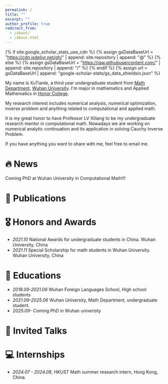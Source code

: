 ```yaml
---
permalink: /
title: ""
excerpt: ""
author_profile: true
redirect_from: 
  - /about/
  - /about.html
---
```


{% if site.google_scholar_stats_use_cdn %}
{% assign gsDataBaseUrl = "https://cdn.jsdelivr.net/gh/" | append: site.repository | append: "@" %}
{% else %}
{% assign gsDataBaseUrl = "https://raw.githubusercontent.com/" | append: site.repository | append: "/" %}
{% endif %}
{% assign url = gsDataBaseUrl | append: "google-scholar-stats/gs_data_shieldsio.json" %}

<span class='anchor' id='about-me'></span>

My name is XuTianle, a third year undergraduate student from [Math Department](https://maths.whu.edu.cn/), [Wuhan University](https://whu.edu.cn/). I'm major in mathematics and Applied Mathematics in [Honor College](https://hyxt.whu.edu.cn/).

My research interest includes numerical analysis, numerical optimization, inverse problem and anything related to computational and applied math. 

It is my great honor to have Professor LV Xiliang to be my undergraduate research mentor in computational math. Nowadays we are working on numerical analytic continuation and its application in solving Cauchy Inverse Problem.

If you have anything you want to share with me, feel free to email me.

# 🔥 News
Coming PhD at Wuhan University in Computational Math!!!

# 📝 Publications 


# 🎖 Honors and Awards
- *2021.10* National Awards for undergraduate students in China. Wuhan University, China
- *2021.11* Special Scholarship for math students in Wuhan University. Wuhan University, China


# 📖 Educations
- *2018.09-2021.06* Wuhan Foreign Languages School, High school students
- *2021.09-2025.06* Wuhan University, Math Department, undergraduate student.
- *2025.09-* Coming PhD in Wuhan univeristy

# 💬 Invited Talks


# 💻 Internships
- *2024.07 - 2024.08*, HKUST Math summer research intern, Hong Kong, China.
